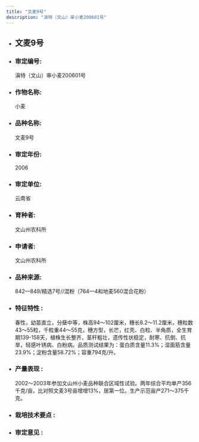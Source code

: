 ```yaml
---
title: "文麦9号"
description: "滇特（文山）审小麦200601号"
---
```

* ## 文麦9号
* ###  审定编号:  
   滇特（文山）审小麦200601号

*  ### 作物名称:  
   小麦

*   ###  品种名称: 
    文麦9号

*   ### 审定年份: 
    2006

*   ### 审定单位:  
    云南省

*   ### 育种者:  
    文山州农科所

*   ### 申请者:  
    文山州农科所

*   ### 品种来源:  
    842—849/精选7号//混粉（764—4和地麦560混合花粉）

*   ### 特征特性 : 
    春性，幼苗直立，分蘖中等，株高94～102厘米，穗长8.2～11.2厘米，穗粒数43～55粒，千粒重44～55克，穗方型，长芒，红壳、白粒、半角质，全生育期139-158天，植株生长整齐，茎秆粗壮，遗传性状稳定，耐寒、抗倒、抗旱，轻感叶锈病、白粉病。品质测试结果为：蛋白质含量11.3%；湿面筋含量23.9%；淀粉含量58.72%；容重794克/升。

*   ### 产量表现 : 
    2002～2003年参加文山州小麦品种联合区域性试验。两年综合平均单产356千克/亩，比对照文麦3号亩增增13%，居第一位。生产示范亩产271～375千克。

*   ### 栽培技术要点 : 
    

*   ### 审定意见 : 
    
